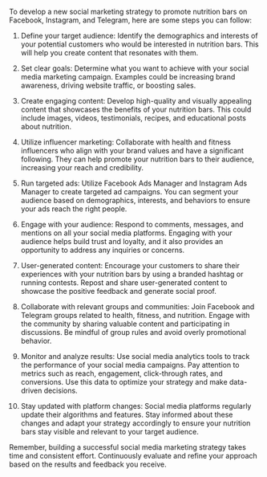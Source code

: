To develop a new social marketing strategy to promote nutrition bars on Facebook, Instagram, and Telegram, here are some steps you can follow:

1. Define your target audience: Identify the demographics and interests of your potential customers who would be interested in nutrition bars. This will help you create content that resonates with them.

2. Set clear goals: Determine what you want to achieve with your social media marketing campaign. Examples could be increasing brand awareness, driving website traffic, or boosting sales.

3. Create engaging content: Develop high-quality and visually appealing content that showcases the benefits of your nutrition bars. This could include images, videos, testimonials, recipes, and educational posts about nutrition.

4. Utilize influencer marketing: Collaborate with health and fitness influencers who align with your brand values and have a significant following. They can help promote your nutrition bars to their audience, increasing your reach and credibility.

5. Run targeted ads: Utilize Facebook Ads Manager and Instagram Ads Manager to create targeted ad campaigns. You can segment your audience based on demographics, interests, and behaviors to ensure your ads reach the right people.

6. Engage with your audience: Respond to comments, messages, and mentions on all your social media platforms. Engaging with your audience helps build trust and loyalty, and it also provides an opportunity to address any inquiries or concerns.

7. User-generated content: Encourage your customers to share their experiences with your nutrition bars by using a branded hashtag or running contests. Repost and share user-generated content to showcase the positive feedback and generate social proof.

8. Collaborate with relevant groups and communities: Join Facebook and Telegram groups related to health, fitness, and nutrition. Engage with the community by sharing valuable content and participating in discussions. Be mindful of group rules and avoid overly promotional behavior.

9. Monitor and analyze results: Use social media analytics tools to track the performance of your social media campaigns. Pay attention to metrics such as reach, engagement, click-through rates, and conversions. Use this data to optimize your strategy and make data-driven decisions.

10. Stay updated with platform changes: Social media platforms regularly update their algorithms and features. Stay informed about these changes and adapt your strategy accordingly to ensure your nutrition bars stay visible and relevant to your target audience.

Remember, building a successful social media marketing strategy takes time and consistent effort. Continuously evaluate and refine your approach based on the results and feedback you receive.